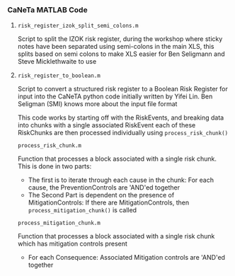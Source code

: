 ### CaNeTa MATLAB Code



1. `risk_register_izok_split_semi_colons.m`

   Script to split the IZOK risk register, during the workshop where sticky notes have been separated using semi-colons in the main XLS, this splits based on semi colons to make XLS easier for Ben Seligmann and Steve Micklethwaite to use
   

2. `risk_register_to_boolean.m`

	Script to convert a structured risk register to a Boolean Risk Register for input into the CaNeTA python code initially written by Yifei Lin. Ben Seligman (SMI) knows more about the input file format 
	
	This code works by starting off with the RiskEvents, and breaking data into chunks with a single associated RiskEvent each of these RiskChunks are then processed individually using `process_risk_chunk()`
	
	
	
	`process_risk_chunk.m`
	
	Function that processes a block associated with a single risk chunk. This is done in two parts:
	
	- The first is to iterate through each cause in the chunk:
	  For each cause, the PreventionControls are 'AND'ed together
	- The Second Part is dependent on the presence of MitigationControls:
	  If there are MitigationControls, then `process_mitigation_chunk()` is called
	
	
	
	`process_mitigation_chunk.m`
	
	Function that processes a block associated with a single risk chunk which has mitigation controls present
	
	- For each Consequence:
	  Associated Mitigation controls are 'AND'ed together
